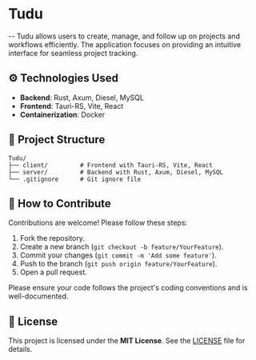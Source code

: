 # Tudu

--
Tudu allows users to create, manage, and follow up on projects and workflows efficiently. The application focuses on providing an intuitive interface for seamless project tracking.

## ⚙️ Technologies Used

- **Backend**: Rust, Axum, Diesel, MySQL
- **Frontend**: Tauri-RS, Vite, React
- **Containerization**: Docker

## 📂 Project Structure

```
Tudu/
├── client/         # Frontend with Tauri-RS, Vite, React
├── server/         # Backend with Rust, Axum, Diesel, MySQL
└── .gitignore      # Git ignore file
```

## 🤝 How to Contribute

Contributions are welcome! Please follow these steps:

1. Fork the repository.
2. Create a new branch (`git checkout -b feature/YourFeature`).
3. Commit your changes (`git commit -m 'Add some feature'`).
4. Push to the branch (`git push origin feature/YourFeature`).
5. Open a pull request.

Please ensure your code follows the project's coding conventions and is well-documented.

## 📜 License

This project is licensed under the **MIT License**. See the [LICENSE](./LICENSE) file for details.
